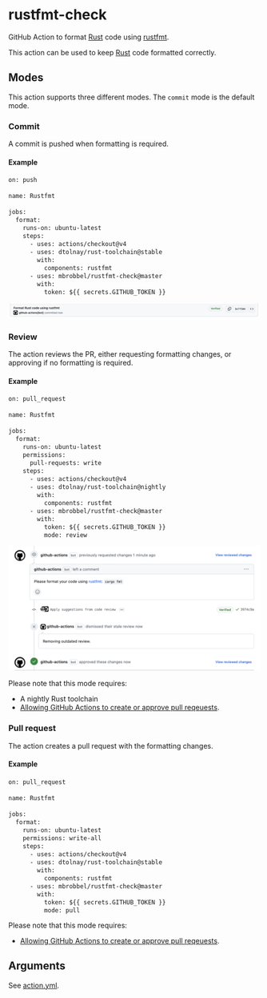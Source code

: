 # rustfmt-check

GitHub Action to format [Rust] code using [rustfmt].

This action can be used to keep [Rust] code formatted correctly.

## Modes

This action supports three different modes. The `commit` mode is the default mode.

### Commit

A commit is pushed when formatting is required.

#### Example

```
on: push

name: Rustfmt

jobs:
  format:
    runs-on: ubuntu-latest
    steps:
      - uses: actions/checkout@v4
      - uses: dtolnay/rust-toolchain@stable
        with:
          components: rustfmt
      - uses: mbrobbel/rustfmt-check@master
        with:
          token: ${{ secrets.GITHUB_TOKEN }}
```

![Commit mode](images/commit.png)

### Review

The action reviews the PR, either requesting formatting changes, or approving if no formatting is required.

#### Example

```
on: pull_request

name: Rustfmt

jobs:
  format:
    runs-on: ubuntu-latest
    permissions:
      pull-requests: write
    steps:
      - uses: actions/checkout@v4
      - uses: dtolnay/rust-toolchain@nightly
        with:
          components: rustfmt
      - uses: mbrobbel/rustfmt-check@master
        with:
          token: ${{ secrets.GITHUB_TOKEN }}
          mode: review
```

![Review mode](images/review.png)

Please note that this mode requires:
- A nightly Rust toolchain
- [Allowing GitHub Actions to create or approve pull reqeuests](https://docs.github.com/en/repositories/managing-your-repositorys-settings-and-features/enabling-features-for-your-repository/managing-github-actions-settings-for-a-repository#preventing-github-actions-from-creating-or-approving-pull-requests).

### Pull request

The action creates a pull request with the formatting changes.

#### Example

```
on: pull_request

name: Rustfmt

jobs:
  format:
    runs-on: ubuntu-latest
    permissions: write-all
    steps:
      - uses: actions/checkout@v4
      - uses: dtolnay/rust-toolchain@stable
        with:
          components: rustfmt
      - uses: mbrobbel/rustfmt-check@master
        with:
          token: ${{ secrets.GITHUB_TOKEN }}
          mode: pull
```

Please note that this mode requires:
- [Allowing GitHub Actions to create or approve pull reqeuests](https://docs.github.com/en/repositories/managing-your-repositorys-settings-and-features/enabling-features-for-your-repository/managing-github-actions-settings-for-a-repository#preventing-github-actions-from-creating-or-approving-pull-requests).

## Arguments

See [action.yml](./action.yml).

[rust]: https://github.com/rust-lang/rust
[rustfmt]: https://github.com/rust-lang/rustfmt
